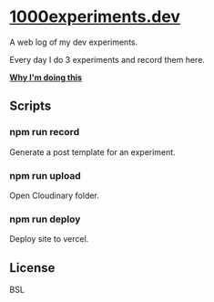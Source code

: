 # [1000experiments.dev](https://1000experiments.dev)

A web log of my dev experiments.

Every day I do 3 experiments and record them here.

[**Why I'm doing this**](https://1000experiments.dev/posts/experimenting-in-public)

## Scripts

### npm run record

Generate a post template for an experiment.

### npm run upload

Open Cloudinary folder.

### npm run deploy

Deploy site to vercel.

## License

BSL
